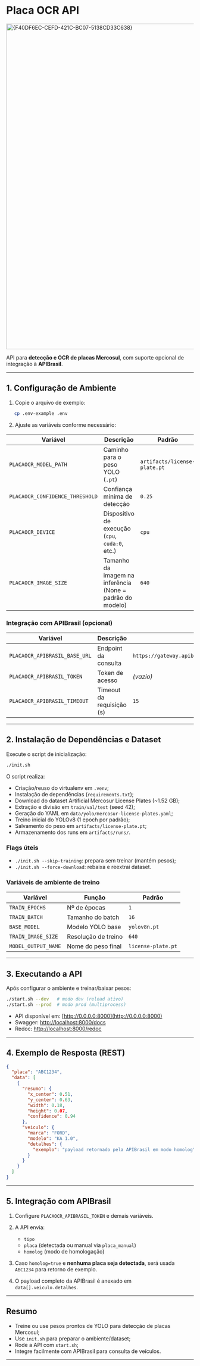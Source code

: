 # Placa OCR API

<img width="1535" height="875" alt="{F40DF6EC-CEFD-421C-BC07-5138CD33C638}" src="https://github.com/user-attachments/assets/8b153aac-6cda-4887-8b44-df94d7ee3058" />

API para **detecção e OCR de placas Mercosul**, com suporte opcional de integração à **APIBrasil**.

---

## 1. Configuração de Ambiente

1. Copie o arquivo de exemplo:
```bash
   cp .env-example .env
````

2. Ajuste as variáveis conforme necessário:

| Variável                        | Descrição                                                 | Padrão                       |
| ------------------------------- | --------------------------------------------------------- | ---------------------------- |
| `PLACAOCR_MODEL_PATH`           | Caminho para o peso YOLO (`.pt`)                          | `artifacts/license-plate.pt` |
| `PLACAOCR_CONFIDENCE_THRESHOLD` | Confiança mínima de detecção                              | `0.25`                       |
| `PLACAOCR_DEVICE`               | Dispositivo de execução (`cpu`, `cuda:0`, etc.)           | `cpu`                        |
| `PLACAOCR_IMAGE_SIZE`           | Tamanho da imagem na inferência (None = padrão do modelo) | `640`                        |

### Integração com APIBrasil (opcional)

| Variável                      | Descrição                 | Padrão                                                           |
| ----------------------------- | ------------------------- | ---------------------------------------------------------------- |
| `PLACAOCR_APIBRASIL_BASE_URL` | Endpoint da consulta      | `https://gateway.apibrasil.io/api/v2/vehicles/base/001/consulta` |
| `PLACAOCR_APIBRASIL_TOKEN`    | Token de acesso           | *(vazio)*                                                        |
| `PLACAOCR_APIBRASIL_TIMEOUT`  | Timeout da requisição (s) | `15`                                                             |

---

## 2. Instalação de Dependências e Dataset

Execute o script de inicialização:

```bash
./init.sh
```

O script realiza:

* Criação/reuso do virtualenv em `.venv`;
* Instalação de dependências (`requirements.txt`);
* Download do dataset Artificial Mercosur License Plates (\~1.52 GB);
* Extração e divisão em `train/val/test` (seed 42);
* Geração do YAML em `data/yolo/mercosur-license-plates.yaml`;
* Treino inicial do YOLOv8 (1 epoch por padrão);
* Salvamento do peso em `artifacts/license-plate.pt`;
* Armazenamento dos runs em `artifacts/runs/`.

### Flags úteis

* `./init.sh --skip-training`: prepara sem treinar (mantém pesos);
* `./init.sh --force-download`: rebaixa e reextrai dataset.

### Variáveis de ambiente de treino

| Variável            | Função              | Padrão             |
| ------------------- | ------------------- | ------------------ |
| `TRAIN_EPOCHS`      | Nº de épocas        | `1`                |
| `TRAIN_BATCH`       | Tamanho do batch    | `16`               |
| `BASE_MODEL`        | Modelo YOLO base    | `yolov8n.pt`       |
| `TRAIN_IMAGE_SIZE`  | Resolução de treino | `640`              |
| `MODEL_OUTPUT_NAME` | Nome do peso final  | `license-plate.pt` |

---

## 3. Executando a API

Após configurar o ambiente e treinar/baixar pesos:

```bash
./start.sh --dev   # modo dev (reload ativo)
./start.sh --prod  # modo prod (multiprocess)
```

* API disponível em: [http://0.0.0.0:8000](http://0.0.0.0:8000)
* Swagger: [http://localhost:8000/docs](http://localhost:8000/docs)
* Redoc: [http://localhost:8000/redoc](http://localhost:8000/redoc)

---

## 4. Exemplo de Resposta (REST)

```json
{
  "placa": "ABC1234",
  "data": [
    {
      "resumo": {
        "x_center": 0.51,
        "y_center": 0.63,
        "width": 0.18,
        "height": 0.07,
        "confidence": 0.94
      },
      "veiculo": {
        "marca": "FORD",
        "modelo": "KA 1.0",
        "detalhes": {
          "exemplo": "payload retornado pela APIBrasil em modo homolog"
        }
      }
    }
  ]
}
```

---

## 5. Integração com APIBrasil

1. Configure `PLACAOCR_APIBRASIL_TOKEN` e demais variáveis.

2. A API envia:

   * `tipo`
   * `placa` (detectada ou manual via `placa_manual`)
   * `homolog` (modo de homologação)

3. Caso `homolog=true` e **nenhuma placa seja detectada**, será usada `ABC1234` para retorno de exemplo.

4. O payload completo da APIBrasil é anexado em `data[].veiculo.detalhes`.

---

## Resumo

* Treine ou use pesos prontos de YOLO para detecção de placas Mercosul;
* Use `init.sh` para preparar o ambiente/dataset;
* Rode a API com `start.sh`;
* Integre facilmente com APIBrasil para consulta de veículos.

---
